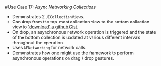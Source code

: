 #Use Case 17: _Async Networking Collections_

- Demonstrates 2 `UICollectionView`s.
- Can drop from the top-most collection view to the bottom collection view to ['download' a github Gist](https://developer.github.com/v3/gists/).
- On drop, an asynchronous network operation is triggered and the state of the bottom collection is updated at various different intervals throughout the operation.
- Uses `AFNetworking` for network calls.
- Demonstrates how one might use the framework to perform asynchronous operations on drag / drop gestures.
